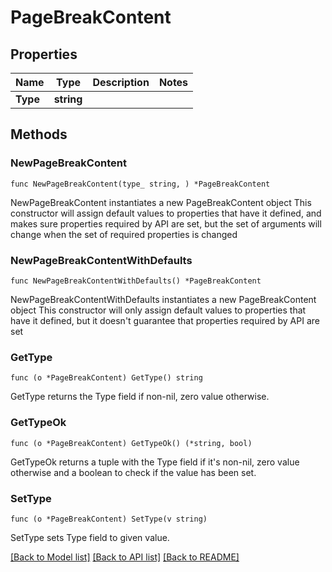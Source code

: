 # PageBreakContent

## Properties

Name | Type | Description | Notes
------------ | ------------- | ------------- | -------------
**Type** | **string** |  | 

## Methods

### NewPageBreakContent

`func NewPageBreakContent(type_ string, ) *PageBreakContent`

NewPageBreakContent instantiates a new PageBreakContent object
This constructor will assign default values to properties that have it defined,
and makes sure properties required by API are set, but the set of arguments
will change when the set of required properties is changed

### NewPageBreakContentWithDefaults

`func NewPageBreakContentWithDefaults() *PageBreakContent`

NewPageBreakContentWithDefaults instantiates a new PageBreakContent object
This constructor will only assign default values to properties that have it defined,
but it doesn't guarantee that properties required by API are set

### GetType

`func (o *PageBreakContent) GetType() string`

GetType returns the Type field if non-nil, zero value otherwise.

### GetTypeOk

`func (o *PageBreakContent) GetTypeOk() (*string, bool)`

GetTypeOk returns a tuple with the Type field if it's non-nil, zero value otherwise
and a boolean to check if the value has been set.

### SetType

`func (o *PageBreakContent) SetType(v string)`

SetType sets Type field to given value.



[[Back to Model list]](../README.md#documentation-for-models) [[Back to API list]](../README.md#documentation-for-api-endpoints) [[Back to README]](../README.md)


